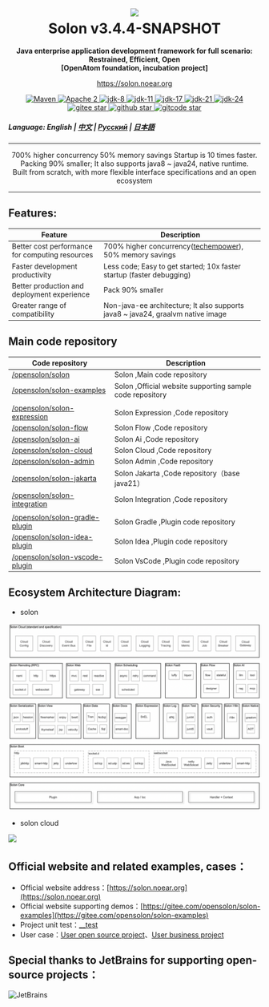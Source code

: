 <h1 align="center" style="text-align:center;">
<img src="solon_icon.png" width="128" />
<br />
Solon v3.4.4-SNAPSHOT
</h1>
<p align="center">
	<strong>Java enterprise application development framework for full scenario: Restrained, Efficient, Open</strong>
    <br/>
    <strong>[OpenAtom foundation, incubation project]</strong>
</p>
<p align="center">
	<a href="https://solon.noear.org/">https://solon.noear.org</a>
</p>

<p align="center">
    <a target="_blank" href="https://central.sonatype.com/search?q=org.noear%3Asolon-parent">
        <img src="https://img.shields.io/maven-central/v/org.noear/solon.svg?label=Maven%20Central" alt="Maven" />
    </a>
    <a target="_blank" href="LICENSE">
		<img src="https://img.shields.io/:License-Apache2-blue.svg" alt="Apache 2" />
	</a>
    <a target="_blank" href="https://www.oracle.com/java/technologies/javase/javase-jdk8-downloads.html">
		<img src="https://img.shields.io/badge/JDK-8-green.svg" alt="jdk-8" />
	</a>
    <a target="_blank" href="https://www.oracle.com/java/technologies/javase/jdk11-archive-downloads.html">
		<img src="https://img.shields.io/badge/JDK-11-green.svg" alt="jdk-11" />
	</a>
    <a target="_blank" href="https://www.oracle.com/java/technologies/javase/jdk17-archive-downloads.html">
		<img src="https://img.shields.io/badge/JDK-17-green.svg" alt="jdk-17" />
	</a>
    <a target="_blank" href="https://www.oracle.com/java/technologies/javase/jdk21-archive-downloads.html">
		<img src="https://img.shields.io/badge/JDK-21-green.svg" alt="jdk-21" />
	</a>
    <a target="_blank" href="https://www.oracle.com/java/technologies/javase/jdk24-archive-downloads.html">
		<img src="https://img.shields.io/badge/JDK-24-green.svg" alt="jdk-24" />
	</a>
    <br />
    <a target="_blank" href='https://gitee.com/opensolon/solon/stargazers'>
		<img src='https://gitee.com/opensolon/solon/badge/star.svg' alt='gitee star'/>
	</a>
    <a target="_blank" href='https://github.com/opensolon/solon/stargazers'>
		<img src="https://img.shields.io/github/stars/opensolon/solon.svg?style=flat&logo=github" alt="github star"/>
	</a>
    <a target="_blank" href='https://gitcode.com/opensolon/solon/stargazers'>
		<img src='https://gitcode.com/opensolon/solon/star/badge.svg' alt='gitcode star'/>
	</a>
</p>


##### Language: English | [中文](README_CN.md) | [Русский](README_RU.md) | [日本語](README_JP.md)

<hr />

<p align="center">
700% higher concurrency 50% memory savings Startup is 10 times faster. Packing 90% smaller; It also supports java8 ~ java24, native runtime.
<br/>
Built from scratch, with more flexible interface specifications and an open ecosystem
</p>

<hr />

## Features:

| Feature                                           | Description                                                                                                                               | 
|---------------------------------------------------|-------------------------------------------------------------------------------------------------------------------------------------------| 
| Better cost performance for computing resources   | 700% higher concurrency([techempower](https://www.techempower.com/benchmarks/#hw=ph&test=plaintext&section=data-r23)), 50% memory savings |
| Faster development productivity                   | Less code; Easy to get started; 10x faster startup (faster debugging)                                                                     |
| Better production and deployment experience       | Pack 90% smaller                                                                                                                          |
| Greater range of compatibility                    | Non-java-ee architecture; It also supports java8 ~ java24, graalvm native image                                                           |


## Main code repository


| Code repository                                                   | Description                                               | 
|-------------------------------------------------------------------|-----------------------------------------------------------| 
| [/opensolon/solon](../../../../opensolon/solon)                   | Solon ,Main code repository                               | 
| [/opensolon/solon-examples](../../../../opensolon/solon-examples) | Solon ,Official website supporting sample code repository |
|                                                                   |                                                           |
| [/opensolon/solon-expression](../../../../opensolon/solon-expression)                    | Solon Expression ,Code repository                         | 
| [/opensolon/solon-flow](../../../../opensolon/solon-flow)                    | Solon Flow ,Code repository                               | 
| [/opensolon/solon-ai](../../../../opensolon/solon-ai)                        | Solon Ai ,Code repository                                 |
| [/opensolon/solon-cloud](../../../../opensolon/solon-cloud)                  | Solon Cloud ,Code repository                              | 
| [/opensolon/solon-admin](../../../../opensolon/solon-admin)                  | Solon Admin ,Code repository                              | 
| [/opensolon/solon-jakarta](../../../../opensolon/solon-jakarta)              | Solon Jakarta ,Code repository（base java21）               | 
| [/opensolon/solon-integration](../../../../opensolon/solon-integration)      | Solon Integration ,Code repository                        | 
|                                                                   |                                                           |
| [/opensolon/solon-gradle-plugin](../../../../opensolon/solon-gradle-plugin)  | Solon Gradle ,Plugin code repository                      | 
| [/opensolon/solon-idea-plugin](../../../../opensolon/solon-idea-plugin)      | Solon Idea ,Plugin code repository                        | 
| [/opensolon/solon-vscode-plugin](../../../../opensolon/solon-vscode-plugin)  | Solon VsCode ,Plugin code repository                      | 


## Ecosystem Architecture Diagram:

* solon

<img src="solon_schema.png" width="700" />

* solon cloud

<img src="solon_cloud_schema.png" width="700" />

## Official website and related examples, cases：

* Official website address：[https://solon.noear.org](https://solon.noear.org)
* Official website supporting demos：[https://gitee.com/opensolon/solon-examples](https://gitee.com/opensolon/solon-examples)
* Project unit test：[__test](./__test/)
* User case：[User open source project](https://solon.noear.org/article/555)、[User business project](https://solon.noear.org/article/cases)

## Special thanks to JetBrains for supporting open-source projects：

<a href="https://jb.gg/OpenSourceSupport">
  <img src="https://user-images.githubusercontent.com/8643542/160519107-199319dc-e1cf-4079-94b7-01b6b8d23aa6.png" align="left" height="100" width="100"  alt="JetBrains">
</a>

